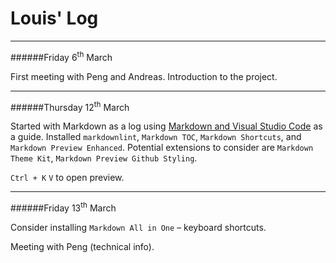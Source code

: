 # Louis' Log



---

######Friday 6<sup>th</sup> March 

First meeting with Peng and Andreas. Introduction to the project.

---

######Thursday 12<sup>th</sup> March

Started with Markdown as a log using [Markdown and Visual Studio Code](https://code.visualstudio.com/docs/languages/markdown?fbclid=IwAR1Y7I6vyp4QvUq57frUk-NKwY-bZRNwcU2Cn_B8eS3ybC0qT6pQQnl1fFk) as a guide. Installed `markdownlint`, `Markdown TOC`, `Markdown Shortcuts`, and `Markdown Preview Enhanced`. Potential extensions to consider are `Markdown Theme Kit`, `Markdown Preview Github Styling`.

`Ctrl + K` `V` to open preview. 

---

######Friday 13<sup>th</sup> March

Consider installing `Markdown All in One` &ndash; keyboard shortcuts.

Meeting with Peng (technical info).
